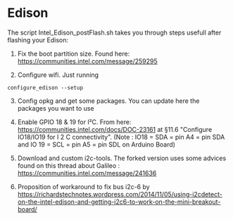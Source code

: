 Edison
======
The script Intel_Edison_postFlash.sh takes you through steps usefull after flashing your Edison:

1. Fix the boot partition size. Found here: https://communities.intel.com/message/259295

2. Configure wifi. Just running 
```shell
configure_edison --setup
```

3. Config opkg and get some packages. You can update here the packages you want to use

4. Enable GPIO 18 & 19 for I²C. From here: https://communities.intel.com/docs/DOC-23161 at §11.6 "Configure IO18/IO19 for I 2 C connectivity". (Note : IO18 = SDA = pin A4 = pin SDA and IO 19 = SCL = pin A5 = pin SDL on Arduino Board)

5. Download and custom i2c-tools. The forked version uses some advices found on this thread about Galileo : https://communities.intel.com/message/241636

6. Proposition of workaround to fix bus i2c-6 by https://richardstechnotes.wordpress.com/2014/11/05/using-i2cdetect-on-the-intel-edison-and-getting-i2c6-to-work-on-the-mini-breakout-board/

